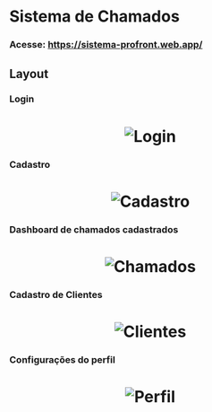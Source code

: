 # Sistema de Chamados

### Acesse: https://sistema-profront.web.app/

## Layout

### Login

<h1 align="center">
    <img alt="Login" title="Login" src=".github/login.jpg" />
</h1>

### Cadastro

<h1 align="center">
    <img alt="Cadastro" title="Cadastro" src=".github/cadastro.jpg" />
</h1>

### Dashboard de chamados cadastrados

<h1 align="center">
    <img alt="Chamados" title="Chamados" src=".github/chamados.jpg" />
</h1>

### Cadastro de Clientes

<h1 align="center">
    <img alt="Clientes" title="Clientes" src=".github/clientes.jpg" />
</h1>

### Configurações do perfil

<h1 align="center">
    <img alt="Perfil" title="Perfil" src=".github/perfil.jpg" />
</h1>
